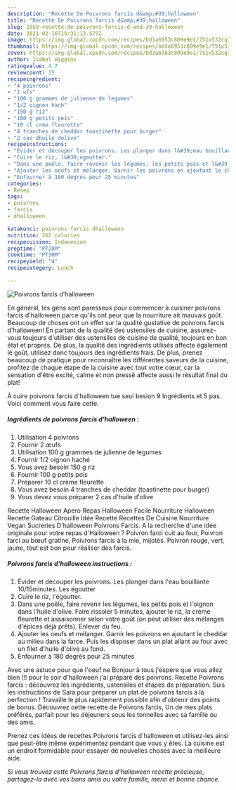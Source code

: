 ```yaml
---
description: "Recette De Poivrons farcis d&amp;#39;halloween"
title: "Recette De Poivrons farcis d&amp;#39;halloween"
slug: 1850-recette-de-poivrons-farcis-d-and-39-halloween
date: 2021-02-16T15:31:13.579Z
image: https://img-global.cpcdn.com/recipes/bd3a6953c809e9e1/751x532cq70/poivrons-farcis-dhalloween-photo-principale-de-la-recette.jpg
thumbnail: https://img-global.cpcdn.com/recipes/bd3a6953c809e9e1/751x532cq70/poivrons-farcis-dhalloween-photo-principale-de-la-recette.jpg
cover: https://img-global.cpcdn.com/recipes/bd3a6953c809e9e1/751x532cq70/poivrons-farcis-dhalloween-photo-principale-de-la-recette.jpg
author: Isabel Higgins
ratingvalue: 4.7
reviewcount: 15
recipeingredient:
- "4 poivrons"
- "2 ufs"
- "100 g grammes de julienne de legumes"
- "1/2 oignon hach"
- "150 g riz"
- "100 g petits pois"
- "10 cl crme fleurette"
- "4 tranches de cheddar toastinette pour burger"
- "2 cas dhuile dolive"
recipeinstructions:
- "Évider et découper les poivrons. Les plonger dans l&#39;eau bouillante 10/15minutes. Les égoutter"
- "Cuire le riz, l&#39;égoutter."
- "Dans une poêle, faire revenir les légumes, les petits pois et l&#39;oignon dans l&#39;huile d&#39;olive. Faire rissoler 5 minutes, ajouter le riz, la crème fleurette et assaisonner selon votre goût (on peut utiliser des mélanges d&#39;épices déjà prêts). Enlever du feu."
- "Ajouter les oeufs et mélanger. Garnir les poivrons en ajoutant le cheddar au milieu dans la farce. Puis les disposer dans un plat allant au four avec un filet d&#39;huile d&#39;olive au fond."
- "Enfourner à 180 degrés pour 25 minutes"
categories:
- Resep
tags:
- poivrons
- farcis
- dhalloween

katakunci: poivrons farcis dhalloween 
nutrition: 262 calories
recipecuisine: Indonesian
preptime: "PT28M"
cooktime: "PT30M"
recipeyield: "4"
recipecategory: Lunch

---
```



![Poivrons farcis d&#39;halloween](https://img-global.cpcdn.com/recipes/bd3a6953c809e9e1/751x532cq70/poivrons-farcis-dhalloween-photo-principale-de-la-recette.jpg)

En général, les gens sont paresseux pour commencer à cuisiner poivrons farcis d&#39;halloween parce qu'ils ont peur que la nourriture ait mauvais goût. Beaucoup de choses ont un effet sur la qualité gustative de poivrons farcis d&#39;halloween! En partant de la qualité des ustensiles de cuisine, assurez-vous toujours d'utiliser des ustensiles de cuisine de qualité, toujours en bon état et propres. De plus, la qualité des ingrédients utilisés affecte également le goût, utilisez donc toujours des ingrédients frais. De plus, prenez beaucoup de pratique pour reconnaître les différentes saveurs de la cuisine, profitez de chaque étape de la cuisine avec tout votre cœur, car la sensation d'être excité, calme et non pressé affecte aussi le résultat final du plat!

<!--inarticleads1-->

À cuire poivrons farcis d&#39;halloween tue seul besion 9 Ingrédients et 5 pas. Voici comment vous faire cette.

##### Ingrédients de poivrons farcis d&#39;halloween :

1. Utilisation 4 poivrons
1. Fournir 2 œufs
1. Utilisation 100 g grammes de julienne de legumes
1. Fournir 1/2 oignon haché
1. Vous avez besoin 150 g riz
1. Fournir 100 g petits pois
1. Préparer 10 cl crème fleurette
1. Vous avez besoin 4 tranches de cheddar (toastinette pour burger)
1. Vous devez vous préparer 2 cas d&#39;huile d&#39;olive


Recette Halloween Apero Repas Halloween Facile Nourriture Halloween Recette Gateau Citrouille Idée Recette Recettes De Cuisine Nourriture Vegan Sucreries D&#39;halloween Poivrons Farcis. A la recherche d&#39;une idée originale pour votre repas d&#39;Halloween ? Poivron farci cuit au four, Poivron farci au bœuf gratiné, Poivrons farcis à la mie, mijotés. Poivron rouge, vert, jaune, tout est bon pour réaliser des farcis. 

<!--inarticleads2-->

##### Poivrons farcis d&#39;halloween instructions :

1. Évider et découper les poivrons. Les plonger dans l&#39;eau bouillante 10/15minutes. Les égoutter
1. Cuire le riz, l&#39;égoutter.
1. Dans une poêle, faire revenir les légumes, les petits pois et l&#39;oignon dans l&#39;huile d&#39;olive. Faire rissoler 5 minutes, ajouter le riz, la crème fleurette et assaisonner selon votre goût (on peut utiliser des mélanges d&#39;épices déjà prêts). Enlever du feu.
1. Ajouter les oeufs et mélanger. Garnir les poivrons en ajoutant le cheddar au milieu dans la farce. Puis les disposer dans un plat allant au four avec un filet d&#39;huile d&#39;olive au fond.
1. Enfourner à 180 degrés pour 25 minutes


Avec une astuce pour que l&#39;oeuf ne Bonjour à tous j&#39;espère que vous allez bien !!! pour le soir d&#39;halloween j&#39;ai préparé des poivrons. Recette Poivrons farcis : découvrez les ingrédients, ustensiles et étapes de préparation. Suis les instructions de Sara pour préparer un plat de poivrons farcis à la perfection ! Travaille le plus rapidement possible afin d&#39;obtenir des points de bonus. Découvrez cette recette de Poivrons farcis, Un de mes plats préférés, parfait pour les déjeuners sous les tonnelles avec sa famille ou des amis. 

<!--inarticleads1-->

<p>
Prenez ces idées de recettes Poivrons farcis d&#39;halloween et utilisez-les ainsi que peut-être même expérimentez pendant que vous y êtes. La cuisine est un endroit formidable pour essayer de nouvelles choses avec la meilleure aide.
</p>

<p>
<i>Si vous trouvez cette Poivrons farcis d&#39;halloween recette précieuse, partagez-la avec vos bons amis ou votre famille, merci et bonne chance.</i>
</p>
